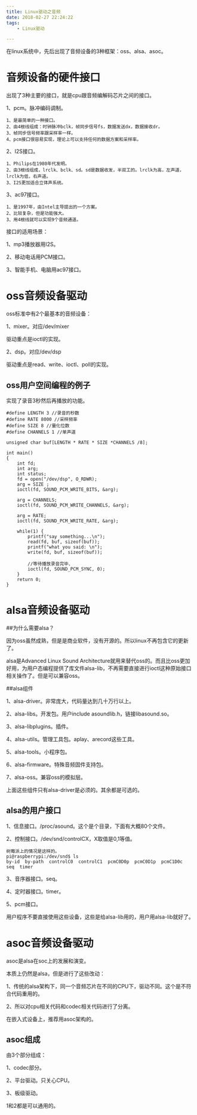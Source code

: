 ```yaml
---
title: Linux驱动之音频
date: 2018-02-27 22:24:22
tags:
	- Linux驱动

---
```




在linux系统中，先后出现了音频设备的3种框架：oss、alsa、asoc。



# 音频设备的硬件接口

出现了3种主要的接口，就是cpu跟音频编解码芯片之间的接口。

1、pcm。脉冲编码调制。

```
1、是最简单的一种接口。
2、由4根线组成：时钟脉冲bclk，帧同步信号fs，数据发送dx，数据接收dr。
3、帧同步信号频率跟采样率一样。
4、pcm接口很容易实现，理论上可以支持任何的数据方案和采样率。
```

2、I2S接口。

```
1、Philips在1980年代发明。
2、由3根线组成，lrclk、bclk、sd。sd是数据收发，半双工的。lrclk为高，左声道，lrclk为低，右声道。
3、I2S更加适合立体声系统。
```

3、ac97接口。

```
1、是1997年，由Intel主导提出的一个方案。
2、比较复杂，但是功能强大。
3、用4根线就可以实现9个音频通道。
```

接口的适用场景：

1、mp3播放器用I2S。

2、移动电话用PCM接口。

3、智能手机、电脑用ac97接口。



# oss音频设备驱动

oss标准中有2个最基本的音频设备：

1、mixer。对应/dev/mixer

驱动重点是ioctl的实现。

2、dsp。对应/dev/dsp

驱动重点是read、write、ioctl、poll的实现。

## oss用户空间编程的例子

实现了录音3秒然后再播放的功能。

```
#define LENGTH 3 //录音的秒数
#define RATE 8000 //采样频率
#define SIZE 8 //量化位数
#define CHANNELS 1 //单声道

unsigned char buf[LENGTH * RATE * SIZE *CHANNELS /8];

int main()
{
    int fd;
    int arg;
    int status;
    fd = open("/dev/dsp", O_RDWR);
    arg = SIZE ;
    ioctl(fd, SOUND_PCM_WRITE_BITS, &arg);
    
    arg = CHANNELS;
    ioctl(fd, SOUND_PCM_WRITE_CHANNELS, &arg);
    
    arg = RATE;
    ioctl(fd, SOUND_PCM_WRITE_RATE, &arg);
    
    while(1) {
        printf("say something...\n");
        read(fd, buf, sizeof(buf));
        printf("what you said: \n");
        write(fd, buf, sizeof(buf));
        
        //等待播放录音完毕、
        ioctl(fd, SOUND_PCM_SYNC, 0);
    }
    return 0;
}
```



# alsa音频设备驱动

##为什么需要alsa？

因为oss虽然成熟，但是是商业软件，没有开源的。所以linux不再包含它的更新了。

alsa是Advanced Linux Sound Architecture就用来替代oss的。而且比oss更加好用，为用户态编程提供了库文件alsa-lib，不再需要直接进行ioctl这种原始接口相关操作了。但是可以兼容oss。



##alsa组件

1、alsa-driver。非常庞大，代码量达到几十万行以上。

2、alsa-libs。开发包。用户include asoundlib.h，链接libasound.so。

3、alsa-libplugins。插件。

4、alsa-utils。管理工具包。aplay、arecord这些工具。

5、alsa-tools。小程序包。

6、alsa-firmware。特殊音频固件支持包。

7、alsa-oss。兼容oss的模拟层。

上面这些组件只有alsa-driver是必须的。其余都是可选的。



## alsa的用户接口

1、信息接口。/proc/asound。这个是个目录，下面有大概80个文件。

2、控制接口。/dev/snd/controlCX，X取值是0,1等值。

```
树莓派上的情况是这样的。
pi@raspberrypi:/dev/snd$ ls
by-id  by-path  controlC0  controlC1  pcmC0D0p  pcmC0D1p  pcmC1D0c  seq  timer
```

3、音序器接口。seq。

4、定时器接口。timer。

5、pcm接口。

用户程序不要直接使用这些设备，这些是给alsa-lib用的，用户用alsa-lib就好了。



# asoc音频设备驱动

asoc是alsa在soc上的发展和演变。

本质上仍然是alsa，但是进行了这些改动：

1、传统的alsa架构下，同一个音频芯片在不同的CPU下，驱动不同。这个是不符合代码重用的。

2、所以对cpu相关代码和codec相关代码进行了分离。

在嵌入式设备上，推荐用asoc架构的。



## asoc组成

由3个部分组成：

1、codec部分。

2、平台驱动。只关心CPU。

3、板级驱动。

1和2都是可以通用的。

